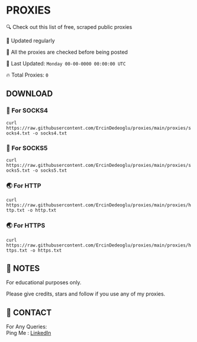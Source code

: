 
# PROXIES
🔍 Check out this list of free, scraped public proxies

🔧 Updated regularly

🙌 All the proxies are checked before being posted

📆 Last Updated: `Monday 00-00-0000 00:00:00 UTC`

🔥 Total Proxies: `0`

## DOWNLOAD

### 🔌 For SOCKS4

```curl https://raw.githubusercontent.com/ErcinDedeoglu/proxies/main/proxies/socks4.txt -o socks4.txt```

### 🔌 For SOCKS5

```curl https://raw.githubusercontent.com/ErcinDedeoglu/proxies/main/proxies/socks5.txt -o socks5.txt```

### 🌏 For HTTP

```curl https://raw.githubusercontent.com/ErcinDedeoglu/proxies/main/proxies/http.txt -o http.txt```

### 🌏 For HTTPS

```curl https://raw.githubusercontent.com/ErcinDedeoglu/proxies/main/proxies/https.txt -o https.txt```

## 📝 NOTES

For educational purposes only.

Please give credits, stars and follow if you use any of my proxies.

## 📨 CONTACT

 For Any Queries:  
        Ping Me : [LinkedIn](https://www.linkedin.com/in/ercindedeoglu/)